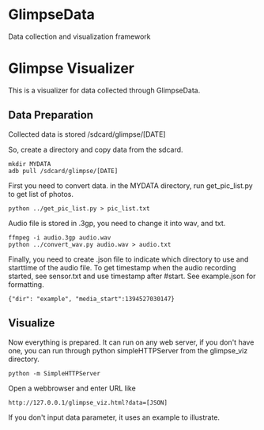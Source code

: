 GlimpseData
===========

Data collection and visualization framework

# Glimpse Visualizer
This is a visualizer for data collected through GlimpseData. 

## Data Preparation
Collected data is stored /sdcard/glimpse/[DATE]

So, create a directory and copy data from the sdcard.

	mkdir MYDATA
	adb pull /sdcard/glimpse/[DATE]

First you need to convert data. in the MYDATA directory, run get_pic_list.py to get list of photos.

	python ../get_pic_list.py > pic_list.txt
	
Audio file is stored in .3gp, you need to change it into wav, and txt.

	ffmpeg -i audio.3gp audio.wav
	python ../convert_wav.py audio.wav > audio.txt

Finally, you need to create .json file to indicate which directory to use and starttime of the audio file. To get timestamp when the audio recording started, see sensor.txt and use timestamp after #start. See example.json for formatting.

	{"dir": "example", "media_start":1394527030147}
	
## Visualize
Now everything is prepared. It can run on any web server, if you don't have one, you can run through python simpleHTTPServer from the glimpse_viz directory.

	python -m SimpleHTTPServer

Open a webbrowser and enter URL like
 
	http://127.0.0.1/glimpse_viz.html?data=[JSON]
	
If you don't input data parameter, it uses an example to illustrate. 

